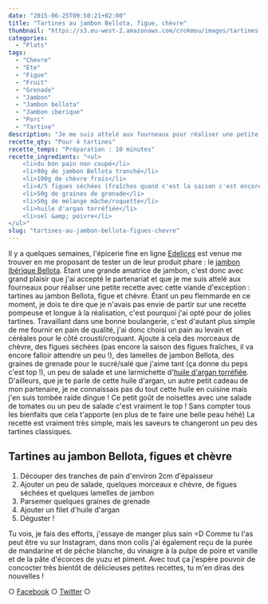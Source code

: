 ```yaml
---
date: "2015-06-25T09:50:21+02:00"
title: "Tartines au jambon Bellota, figue, chèvre"
thumbnail: "https://s3.eu-west-2.amazonaws.com/crokmou/images/tartines-jambon-bellota-figue-chevre-grenade-crokmou-blog-3.jpg"
categories:
  - "Plats"
tags:
  - "Chevre"
  - "Ete"
  - "Figue"
  - "Fruit"
  - "Grenade"
  - "Jambon"
  - "Jambon bellota"
  - "Jambon iberique"
  - "Porc"
  - "Tartine"
description: "Je me suis attelé aux fourneaux pour réaliser une petite recette avec cette viande d'exception : tartines au jambon Bellota, figue et chèvre."
recette_qty: "Pour 4 tartines"
recette_temps: "Préparation : 10 minutes"
recette_ingredients: "<ul>
	<li>du bon pain non coupé</li>
	<li>90g de jambon Bellota tranché</li>
	<li>100g de chèvre frais</li>
	<li>4/5 figues séchées (fraîches quand c'est la saison c'est encore mieux)</li>
	<li>50g de graines de grenade</li>
	<li>50g de mélange mâche/roquette</li>
	<li>huile d'argan torréfiée</li>
	<li>sel &amp; poivre</li>
</ul>"
slug: "tartines-au-jambon-bellota-figues-chevre"
---
```


Il y a quelques semaines, l'épicerie fine en ligne [Edelices](http://www.edelices.com) est venue me trouver en me proposant de tester un de leur produit phare : le [jambon Ibérique Bellota](http://www.edelices.com/viandes-salaisons/jambon-iberique-bellota.html). Étant une grande amatrice de jambon, c'est donc avec grand plaisir que j'ai accepté le partenariat et que je me suis attelé aux fourneaux pour réaliser une petite recette avec cette viande d'exception : tartines au jambon Bellota, figue et chèvre. Étant un peu flemmarde en ce moment, je dois te dire que je n'avais pas envie de partir sur une recette pompeuse et longue à la réalisation, c'est pourquoi j'ai opté pour de jolies tartines. Travaillant dans une bonne boulangerie, c'est d'autant plus simple de me fournir en pain de qualité, j'ai donc choisi un pain au levain et céréales pour le côté crousti/croquant. Ajoute à cela des morceaux de chèvre, des figues séchées (pas encore la saison des figues fraîches, il va encore falloir attendre un peu !), des lamelles de jambon Bellota, des graines de grenade pour le sucré/salé que j'aime tant (ça donne du peps c'est top !), un peu de salade et une larmichette d'[huile d'argan torréfiée](http://www.edelices.com/huile-argan-torrefiee-argania.html). D'ailleurs, que je te parle de cette huile d'argan, un autre petit cadeau de mon partenaire, je ne connaissais pas du tout cette huile en cuisine mais j'en suis tombée raide dingue ! Ce petit goût de noisettes avec une salade de tomates ou un peu de salade c'est vraiment le top ! Sans compter tous les bienfaits que cela t'apporte (en plus de te faire une belle peau héhé) La recette est vraiment très simple, mais les saveurs te changeront un peu des tartines classiques.

## **Tartines au jambon Bellota, figues et chèvre**

1.  Découper des tranches de pain d'environ 2cm d'épaisseur
2.  Ajouter un peu de salade, quelques morceaux e chèvre, de figues séchées et quelques lamelles de jambon
3.  Parsemer quelques graines de grenade
4.  Ajouter un filet d'huile d'argan
5.  Déguster !

Tu vois, je fais des efforts, j'essaye de manger plus sain =D Comme tu l'as peut être vu sur Instagram, dans mon colis j'ai également reçu de la purée de mandarine et de pêche blanche, du vinaigre à la pulpe de poire et vanille et de la pâte d'écorces de yuzu et piment. Avec tout ça j'espère pouvoir de concocter très bientôt de délicieuses petites recettes, tu m'en diras des nouvelles !

○ [Facebook](https://www.facebook.com/crokmou.blog) ○ [Twitter](https://twitter.com/Crokmou) ○